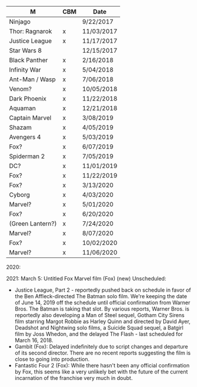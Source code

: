 
| M | CBM | Date |
|---|-----|------|
| Ninjago         |   |  9/22/2017 |
| Thor: Ragnarok  | x | 11/03/2017 |
| Justice League  | x | 11/17/2017 |
| Star Wars 8     |   | 12/15/2017 |
| Black Panther   | x |  2/16/2018 |
| Infinity War    | x |  5/04/2018 |
| Ant-Man / Wasp  | x |  7/06/2018 |
| Venom?          | x | 10/05/2018 |
| Dark Phoenix    | x | 11/22/2018 |
| Aquaman         | x | 12/21/2018 |
| Captain Marvel  | x |  3/08/2019 |
| Shazam          | x |  4/05/2019 |
| Avengers 4      | x |  5/03/2019 |
| Fox?            | x |  6/07/2019 |
| Spiderman 2     | x |  7/05/2019 |
| DC?             | x | 11/01/2019 |
| Fox?            | x | 11/22/2019 |
| Fox?            | x |  3/13/2020 |
| Cyborg          | x |  4/03/2020 |
| Marvel?         | x |  5/01/2020 |
| Fox?            | x |  6/20/2020 |
| (Green Lantern?)| x |  7/24/2020 |
| Marvel?         | x |  8/07/2020 |
| Fox?            | x | 10/02/2020 |
| Marvel?         | x | 11/06/2020 |

2020:

2021:
March 5: Untitled Fox Marvel film (Fox) (new)
Unscheduled: 
- Justice League, Part 2 - reportedly pushed back on schedule in favor of the Ben Affleck-directed The Batman solo film. We're keeping the date of June 14, 2019 off the schedule until official confirmation from Warner Bros. The Batman is taking that slot. 
By various reports, Warner Bros. is reportedly also developing a Man of Steel sequel, Gotham City Sirens film starring Margot Robbie as Harley Quinn and directed by David Ayer, Deadshot and Nightwing solo films, a Suicide Squad sequel, a Batgirl film by Joss Whedon, and the delayed The Flash - last scheduled for March 16, 2018.
- Gambit (Fox): Delayed indefinitely due to script changes and departure of its second director. There are no recent reports suggesting the film is close to going into production.
- Fantastic Four 2 (Fox): While there hasn't been any official confirmation by Fox, this seems like a very unlikely bet with the future of the current incarnation of the franchise very much in doubt.


